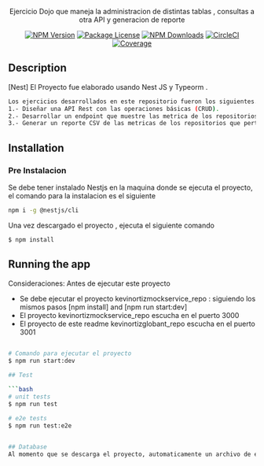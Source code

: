 

  <p align="center"> Ejercicio Dojo que maneja la administracion de distintas tablas , consultas a otra API y generacion de reporte</p>
    <p align="center">
<a href="https://www.npmjs.com/~nestjscore" target="_blank"><img src="https://img.shields.io/npm/v/@nestjs/core.svg" alt="NPM Version" /></a>
<a href="https://www.npmjs.com/~nestjscore" target="_blank"><img src="https://img.shields.io/npm/l/@nestjs/core.svg" alt="Package License" /></a>
<a href="https://www.npmjs.com/~nestjscore" target="_blank"><img src="https://img.shields.io/npm/dm/@nestjs/common.svg" alt="NPM Downloads" /></a>
<a href="https://circleci.com/gh/nestjs/nest" target="_blank"><img src="https://img.shields.io/circleci/build/github/nestjs/nest/master" alt="CircleCI" /></a>
<a href="https://coveralls.io/github/nestjs/nest?branch=master" target="_blank"><img src="https://coveralls.io/repos/github/nestjs/nest/badge.svg?branch=master#9" alt="Coverage" /></a>

## Description

[Nest] El Proyecto fue elaborado usando Nest JS y Typeorm .
 ```bash
 Los ejercicios desarrollados en este repositorio fueron los siguientes.
 1.- Diseñar una API Rest con las operaciones básicas (CRUD).
 2.- Desarrollar un endpoint que muestre las metrica de los repositorios que pertenezcan a una tribu
 3.- Generar un reporte CSV de las metricas de los repositorios que pertenezcan a una tribu
```
## Installation
  ### Pre Instalacion
  Se debe tener instalado  Nestjs en la maquina donde se ejecuta el proyecto, el comando para la instalacion es el siguiente
  ```bash
  npm i -g @nestjs/cli
  ```
Una vez descargado el proyecto , ejecuta el siguiente comando
```bash
$ npm install
```

## Running the app
Consideraciones: Antes de ejecutar este proyecto 
  - Se debe ejecutar el proyecto kevinortizmockservice_repo : siguiendo los mismos pasos [npm install] and [npm run start:dev]
  - El proyecto kevinortizmockservice_repo escucha en el puerto 3000
  - El proyecto de este readme kevinortizglobant_repo escucha en el puerto 3001  
```bash
  
# Comando para ejecutar el proyecto
$ npm run start:dev

## Test

```bash
# unit tests
$ npm run test

# e2e tests
$ npm run test:e2e

  
## Database
Al momento que se descarga el proyecto, automaticamente un archivo de env se descarga con el proyecto con el acceso respectivo
